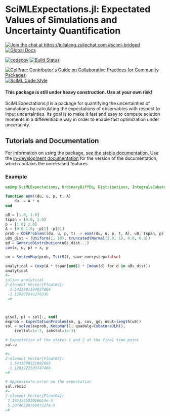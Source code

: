 # SciMLExpectations.jl: Expectated Values of Simulations and Uncertainty Quantification

[![Join the chat at https://julialang.zulipchat.com #sciml-bridged](https://img.shields.io/static/v1?label=Zulip&message=chat&color=9558b2&labelColor=389826)](https://julialang.zulipchat.com/#narrow/stream/279055-sciml-bridged)
[![Global Docs](https://img.shields.io/badge/docs-SciML-blue.svg)](https://docs.sciml.ai/SciMLExpectations/stable/)

[![codecov](https://codecov.io/gh/SciML/SciMLExpectations.jl/branch/master/graph/badge.svg)](https://codecov.io/gh/SciML/SciMLExpectations.jl)
[![Build Status](https://github.com/SciML/SciMLExpectations.jl/workflows/CI/badge.svg)](https://github.com/SciML/SciMLExpectations.jl/actions?query=workflow%3ACI)

[![ColPrac: Contributor's Guide on Collaborative Practices for Community Packages](https://img.shields.io/badge/ColPrac-Contributor's%20Guide-blueviolet)](https://github.com/SciML/ColPrac)
[![SciML Code Style](https://img.shields.io/static/v1?label=code%20style&message=SciML&color=9558b2&labelColor=389826)](https://github.com/SciML/SciMLStyle)

#### This package is still under heavy construction. Use at your own risk!

SciMLExpectations.jl is a package for quantifying the uncertainties of simulations by
calculating the expectations of observables with respect to input uncertainties. Its goal
is to make it fast and easy to compute solution moments in a differentiable way in order
to enable fast optimization under uncertainty.

## Tutorials and Documentation

For information on using the package,
[see the stable documentation](https://docs.sciml.ai/SciMLExpectations/stable/). Use the
[in-development documentation](https://docs.sciml.ai/SciMLExpectations/dev/) for the version of
the documentation, which contains the unreleased features.


### Example

```julia
using SciMLExpectations, OrdinaryDiffEq, Distributions, IntegralsCubature

function eom!(du, u, p, t, A)
    du .= A * u
end

u0 = [1.0, 1.0]
tspan = (0.0, 3.0)
p = [1.0; 2.0]
A = [0.0 1.0; -p[1] -p[2]]
prob = ODEProblem((du, u, p, t) -> eom!(du, u, p, t, A), u0, tspan, p)
u0s_dist = (Uniform(1, 10), truncated(Normal(3.0, 1), 0.0, 6.0))
gd = GenericDistribution(u0s_dist...)
cov(x, u, p) = x, p

sm = SystemMap(prob, Tsit5(), save_everystep=false)

analytical = (exp(A * tspan[end]) * [mean(d) for d in u0s_dist])
analytical
#=
julia> analytical
2-element Vector{Float64}:
  1.5433991194037804
 -1.120209038276938
 =#



g(sol, p) = sol[:, end]
exprob = ExpectationProblem(sm, g, cov, gd; nout=length(u0))
sol = solve(exprob, Koopman(); quadalg=CubatureJLh(),
    ireltol=1e-3, iabstol=1e-3)

# Expectation of the states 1 and 2 at the final time point
sol.u

#=
2-element Vector{Float64}:
  1.5433860531082695
 -1.1201922503747408
=#

# Approximate error on the expectation
sol.resid
#=
2-element Vector{Float64}:
 7.193424502016654e-5
 5.2074632876847327e-5
=#
```
